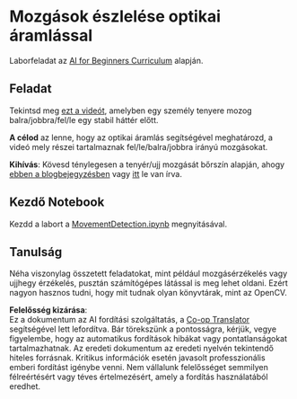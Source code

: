 <!--
CO_OP_TRANSLATOR_METADATA:
{
  "original_hash": "3d53d6409f80970f7281a45dee35328a",
  "translation_date": "2025-08-25T23:04:58+00:00",
  "source_file": "lessons/4-ComputerVision/06-IntroCV/lab/README.md",
  "language_code": "hu"
}
-->
# Mozgások észlelése optikai áramlással

Laborfeladat az [AI for Beginners Curriculum](https://aka.ms/ai-beginners) alapján.

## Feladat

Tekintsd meg [ezt a videót](../../../../../../lessons/4-ComputerVision/06-IntroCV/lab/palm-movement.mp4), amelyben egy személy tenyere mozog balra/jobbra/fel/le egy stabil háttér előtt.

**A célod** az lenne, hogy az optikai áramlás segítségével meghatározd, a videó mely részei tartalmaznak fel/le/balra/jobbra irányú mozgásokat.

**Kihívás**: Kövesd ténylegesen a tenyér/ujj mozgását bőrszín alapján, ahogy [ebben a blogbejegyzésben](https://dev.to/amarlearning/finger-detection-and-tracking-using-opencv-and-python-586m) vagy [itt](http://www.benmeline.com/finger-tracking-with-opencv-and-python/) le van írva.

## Kezdő Notebook

Kezdd a labort a [MovementDetection.ipynb](../../../../../../lessons/4-ComputerVision/06-IntroCV/lab/MovementDetection.ipynb) megnyitásával.

## Tanulság

Néha viszonylag összetett feladatokat, mint például mozgásérzékelés vagy ujjhegy érzékelés, pusztán számítógépes látással is meg lehet oldani. Ezért nagyon hasznos tudni, hogy mit tudnak olyan könyvtárak, mint az OpenCV.

**Felelősség kizárása**:  
Ez a dokumentum az AI fordítási szolgáltatás, a [Co-op Translator](https://github.com/Azure/co-op-translator) segítségével lett lefordítva. Bár törekszünk a pontosságra, kérjük, vegye figyelembe, hogy az automatikus fordítások hibákat vagy pontatlanságokat tartalmazhatnak. Az eredeti dokumentum az eredeti nyelvén tekintendő hiteles forrásnak. Kritikus információk esetén javasolt professzionális emberi fordítást igénybe venni. Nem vállalunk felelősséget semmilyen félreértésért vagy téves értelmezésért, amely a fordítás használatából eredhet.